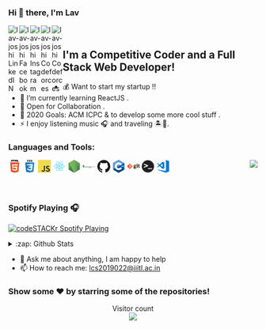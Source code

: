### Hi 👋 there, I'm Lav

<a href="https://www.linkedin.com/in/lav-joshi-b72248196/">
  <img align="left" alt="lav-joshi LinkedIN" width="22px" src="https://cdn.jsdelivr.net/npm/simple-icons@v3/icons/linkedin.svg" />
</a>
<a href="https://www.facebook.com/lav.joshi.923/">
  <img align="left" alt="lav-joshi Facebook" width="22px" src="https://cdn.jsdelivr.net/npm/simple-icons@v3/icons/facebook.svg" />
</a>
<a href="https://www.instagram.com/lav_joshi2002/">
  <img align="left" alt="lav-joshi Instagram" width="22px" src="https://cdn.jsdelivr.net/npm/simple-icons@v3/icons/instagram.svg" />
</a>
<a href="https://codeforces.com/profile/c_tycoon">
  <img align="left" alt="lav-joshi Codeforces" width="22px" src="https://cdn.jsdelivr.net/npm/simple-icons@v3/icons/codeforces.svg" />
</a>
<a href="https://www.codechef.com/users/binary_matrix">
  <img align="left" alt="lav-joshi Codeforces" width="22px" src="https://cdn.jsdelivr.net/npm/simple-icons@v3/icons/codechef.svg" />
</a>
<br/>

## I'm a Competitive Coder and a Full Stack Web Developer!

- 💰 Want to start my startup !!
- 🔭 I’m currently learning ReactJS .
- 👯 Open for Collaboration .
- 🥅 2020 Goals: ACM ICPC & to develop some more cool stuff . 
- ⚡ I enjoy listening music 🎧 and traveling 🏝️🗻.



### Languages and Tools:

<section>
<code><img width="26px" src="https://raw.githubusercontent.com/github/explore/80688e429a7d4ef2fca1e82350fe8e3517d3494d/topics/html/html.png"></code>
<code><img width="26px" src="https://raw.githubusercontent.com/github/explore/80688e429a7d4ef2fca1e82350fe8e3517d3494d/topics/css/css.png"></code>
<code><img width="26px" src="https://raw.githubusercontent.com/github/explore/80688e429a7d4ef2fca1e82350fe8e3517d3494d/topics/javascript/javascript.png"></code>
<code><img width="26px" src="https://raw.githubusercontent.com/github/explore/80688e429a7d4ef2fca1e82350fe8e3517d3494d/topics/react/react.png"></code>
<code><img width="26px" src="https://raw.githubusercontent.com/github/explore/80688e429a7d4ef2fca1e82350fe8e3517d3494d/topics/nodejs/nodejs.png"></code>
<code><img width="26px" src="https://raw.githubusercontent.com/github/explore/80688e429a7d4ef2fca1e82350fe8e3517d3494d/topics/mongodb/mongodb.png"></code>
<code><img width="26px" src="https://raw.githubusercontent.com/github/explore/78df643247d429f6cc873026c0622819ad797942/topics/github/github.png"></code>
<code><img width="26px" src="https://raw.githubusercontent.com/github/explore/80688e429a7d4ef2fca1e82350fe8e3517d3494d/topics/cpp/cpp.png"></code>
<code><img width="26px" src="https://raw.githubusercontent.com/github/explore/80688e429a7d4ef2fca1e82350fe8e3517d3494d/topics/git/git.png"></code>
<code><img width="26px" src="https://raw.githubusercontent.com/github/explore/80688e429a7d4ef2fca1e82350fe8e3517d3494d/topics/terminal/terminal.png"></code>
<code><img width="26px" src="https://raw.githubusercontent.com/github/explore/80688e429a7d4ef2fca1e82350fe8e3517d3494d/topics/visual-studio-code/visual-studio-code.png"></code>

<a href="https://github.com/lav-joshi">
  <img align="right" src="https://github-readme-stats.vercel.app/api/top-langs/?username=lav-joshi&theme=light&hide_langs_below=1" />
</a>

</section>
<br/>
<br/>


### Spotify Playing 🎧
[<img src="https://now-playing-codestackr.vercel.app/api/spotify-playing" alt="codeSTACKr Spotify Playing" width="350" />](https://www.spotify.com/in/)
<details>
  <summary>:zap: Github Stats</summary>
   <img align="left" alt="Lav's Github Stats" src="https://github-readme-stats.vercel.app/api?username=lav-joshi&show_icons=true&hide_border=true" /> 
<!-- ![Lav's github stats]() -->
</details>

- 💬 Ask me about anything, I am happy to help
- 📫 How to reach me: lcs2019022@iiitl.ac.in

### Show some ❤️ by starring some of the repositories!

<p align="center"> 
  Visitor count<br>
  <img src="https://profile-counter.glitch.me/lav-joshi/count.svg" />
</p>

